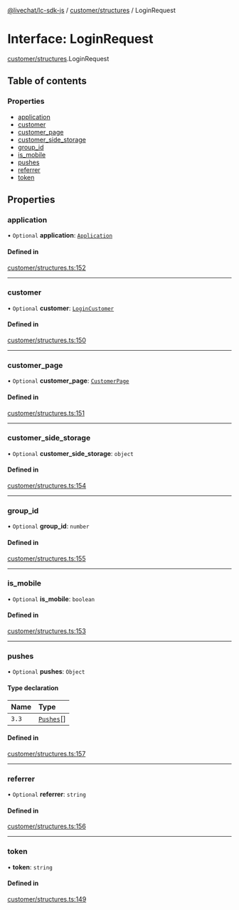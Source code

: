 [@livechat/lc-sdk-js](../README.md) / [customer/structures](../modules/customer_structures.md) / LoginRequest

# Interface: LoginRequest

[customer/structures](../modules/customer_structures.md).LoginRequest

## Table of contents

### Properties

- [application](customer_structures.LoginRequest.md#application)
- [customer](customer_structures.LoginRequest.md#customer)
- [customer\_page](customer_structures.LoginRequest.md#customer_page)
- [customer\_side\_storage](customer_structures.LoginRequest.md#customer_side_storage)
- [group\_id](customer_structures.LoginRequest.md#group_id)
- [is\_mobile](customer_structures.LoginRequest.md#is_mobile)
- [pushes](customer_structures.LoginRequest.md#pushes)
- [referrer](customer_structures.LoginRequest.md#referrer)
- [token](customer_structures.LoginRequest.md#token)

## Properties

### application

• `Optional` **application**: [`Application`](customer_structures.Application.md)

#### Defined in

[customer/structures.ts:152](https://github.com/livechat/lc-sdk-js/blob/951da85/src/customer/structures.ts#L152)

___

### customer

• `Optional` **customer**: [`LoginCustomer`](customer_structures.LoginCustomer.md)

#### Defined in

[customer/structures.ts:150](https://github.com/livechat/lc-sdk-js/blob/951da85/src/customer/structures.ts#L150)

___

### customer\_page

• `Optional` **customer\_page**: [`CustomerPage`](customer_structures.CustomerPage.md)

#### Defined in

[customer/structures.ts:151](https://github.com/livechat/lc-sdk-js/blob/951da85/src/customer/structures.ts#L151)

___

### customer\_side\_storage

• `Optional` **customer\_side\_storage**: `object`

#### Defined in

[customer/structures.ts:154](https://github.com/livechat/lc-sdk-js/blob/951da85/src/customer/structures.ts#L154)

___

### group\_id

• `Optional` **group\_id**: `number`

#### Defined in

[customer/structures.ts:155](https://github.com/livechat/lc-sdk-js/blob/951da85/src/customer/structures.ts#L155)

___

### is\_mobile

• `Optional` **is\_mobile**: `boolean`

#### Defined in

[customer/structures.ts:153](https://github.com/livechat/lc-sdk-js/blob/951da85/src/customer/structures.ts#L153)

___

### pushes

• `Optional` **pushes**: `Object`

#### Type declaration

| Name | Type |
| :------ | :------ |
| `3.3` | [`Pushes`](../enums/customer_structures.Pushes.md)[] |

#### Defined in

[customer/structures.ts:157](https://github.com/livechat/lc-sdk-js/blob/951da85/src/customer/structures.ts#L157)

___

### referrer

• `Optional` **referrer**: `string`

#### Defined in

[customer/structures.ts:156](https://github.com/livechat/lc-sdk-js/blob/951da85/src/customer/structures.ts#L156)

___

### token

• **token**: `string`

#### Defined in

[customer/structures.ts:149](https://github.com/livechat/lc-sdk-js/blob/951da85/src/customer/structures.ts#L149)
